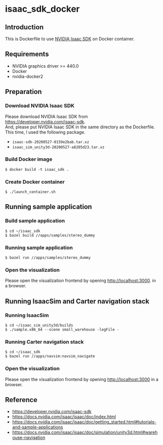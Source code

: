# isaac_sdk_docker

## Introduction
This is Dockerfile to use [NVIDIA Isaac SDK](https://developer.nvidia.com/isaac-sdk) on Docker container.

## Requirements
- NVIDIA graphics driver >= 440.0
- Docker
- nvidia-docker2

## Preparation
### Download NVIDIA Isaac SDK
Please download NVIDIA Isaac SDK from <https://developer.nvidia.com/isaac-sdk>.  
And, please put NVIDIA Isaac SDK in the same directory as the Dockerfile.  
This time, I used the following package.

- `isaac-sdk-20200527-0159e2bab.tar.xz`
- `isaac_sim_unity3d-20200527-a8205d23.tar.xz`

### Build Docker image
```
$ docker build -t isaac_sdk .
```

### Create Docker container
```
$ ./launch_container.sh
```

## Running sample application
### Build sample application
```
$ cd ~/isaac_sdk
$ bazel build //apps/samples/stereo_dummy
```

### Running sample application
```
$ bazel run //apps/samples/stereo_dummy
```

### Open the visualization
Please open the visualization frontend by opening <http://localhost:3000>. in a browser.

## Running IsaacSim and Carter navigation stack
### Running IsaacSim
```
$ cd ~/isaac_sim_unity3d/builds
$ ./sample.x86_64 --scene small_warehouse -logFile -
```

### Running Carter navigation stack
```
$ cd ~/isaac_sdk
$ bazel run //apps/navsim:navsim_navigate
```

### Open the visualization
Please open the visualization frontend by opening <http://localhost:3000> in a browser.

## Reference
- https://developer.nvidia.com/isaac-sdk
- https://docs.nvidia.com/isaac/isaac/doc/index.html
- https://docs.nvidia.com/isaac/isaac/doc/getting_started.html#tutorials-and-sample-applications
- https://docs.nvidia.com/isaac/isaac/doc/simulation/unity3d.html#warehouse-navigation
